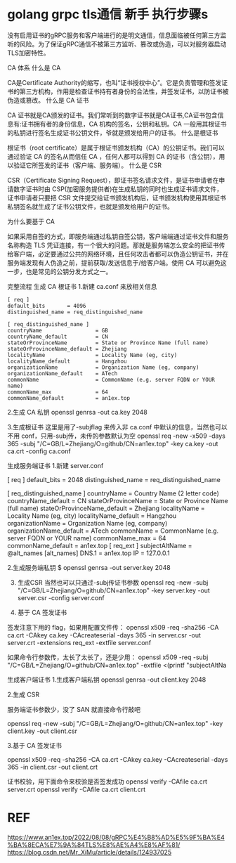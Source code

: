 
# golang grpc tls通信 新手 执行步骤s
没有启用证书的gRPC服务和客户端进行的是明文通信，信息面临被任何第三方监听的风险。为了保证gRPC通信不被第三方监听、篡改或伪造，可以对服务器启动TLS加密特性。

CA 体系
什么是 CA

CA是Certificate Authority的缩写，也叫“证书授权中心”。它是负责管理和签发证书的第三方机构，作用是检查证书持有者身份的合法性，并签发证书，以防证书被伪造或篡改。
什么是 CA 证书

CA 证书就是CA颁发的证书。我们常听到的数字证书就是CA证书,CA证书包含信息有:证书拥有者的身份信息，CA 机构的签名，公钥和私钥。CA 一般用其根证书的私钥进行签名生成证书公钥文件，爷就是颁发给用户的证书。
什么是根证书

根证书（root certificate）是属于根证书颁发机构（CA）的公钥证书。我们可以通过验证 CA 的签名从而信任 CA ，任何人都可以得到 CA 的证书（含公钥），用以验证它所签发的证书（客户端、服务端）。
什么是 CSR

CSR（Certificate Signing Request），即证书签名请求文件，是证书申请者在申请数字证书时由 CSP(加密服务提供者)在生成私钥的同时也生成证书请求文件，证书申请者只要把 CSR 文件提交给证书颁发机构后，证书颁发机构使用其根证书私钥签名就生成了证书公钥文件，也就是颁发给用户的证书。

为什么要基于 CA

如果采用自签的方式，即服务端通过私钥自签公钥，客户端端通过证书文件和服务名称构造 TLS 凭证连接，有一个很大的问题。那就是服务端怎么安全的把证书传给客户端，必定要通过公共的网络环境，且任何攻击者都可以伪造公钥证书，并在服务端发现有人伪造之前，提前获取/发送信息于/给客户端。使用 CA 可以避免这一步，也是常见的公钥分发方式之一。

完整流程
生成 CA 根证书
1.新建 ca.conf 来放相关信息

```
[ req ]
default_bits       = 4096
distinguished_name = req_distinguished_name

[ req_distinguished_name ]
countryName                 = GB
countryName_default         = CN
stateOrProvinceName         = State or Province Name (full name)
stateOrProvinceName_default = Zhejiang
localityName                = Locality Name (eg, city)
localityName_default        = Hangzhou
organizationName            = Organization Name (eg, company)
organizationName_default    = ATech
commonName                  = CommonName (e.g. server FQDN or YOUR name)
commonName_max              = 64
commonName_default          = an1ex.top
```
2.生成 CA 私钥
openssl genrsa -out ca.key 2048

3.生成根证书
这里是用了-subjflag 来传入非 ca.conf 中默认的信息，当然也可以不用 conf，只用-subj传，未传的参数默认为空
openssl req -new -x509 -days 365 -subj "/C=GB/L=Zhejiang/O=github/CN=an1ex.top" -key ca.key -out ca.crt -config ca.conf


生成服务端证书
1.新建 server.conf

[ req ]
default_bits       = 2048
distinguished_name = req_distinguished_name

[ req_distinguished_name ]
countryName                 = Country Name (2 letter code)
countryName_default         = CN
stateOrProvinceName         = State or Province Name (full name)
stateOrProvinceName_default = Zhejiang
localityName                = Locality Name (eg, city)
localityName_default        = Hangzhou
organizationName            = Organization Name (eg, company)
organizationName_default    = ATech
commonName                  = CommonName (e.g. server FQDN or YOUR name)
commonName_max              = 64
commonName_default          = an1ex.top
[ req_ext ]
subjectAltName = @alt_names
[alt_names]
DNS.1   = an1ex.top
IP      = 127.0.0.1

2.生成服务端私钥
$ openssl genrsa -out server.key 2048

3. 生成CSR
当然也可以只通过-subj传证书参数
openssl req -new  -subj "/C=GB/L=Zhejiang/O=github/CN=an1ex.top" -key server.key -out server.csr -config server.conf

4. 基于 CA 签发证书

签发注意下用的 flag，如果用配置文件传：
openssl x509 -req -sha256 -CA ca.crt -CAkey ca.key -CAcreateserial -days 365 -in server.csr -out server.crt -extensions req_ext -extfile server.conf

如果命令行参数传，太长了太长了，还是少用：
openssl x509 -req -subj "/C=GB/L=Zhejiang/O=github/CN=an1ex.top" -extfile <(printf "subjectAltNa


生成客户端证书
1.生成客户端私钥
openssl genrsa -out client.key 2048

2.生成 CSR

服务端证书参数少，没了 SAN 就直接命令行敲吧

openssl req -new -subj "/C=GB/L=Zhejiang/O=github/CN=an1ex.top" -key client.key -out client.csr

3.基于 CA 签发证书


openssl x509 -req -sha256 -CA ca.crt -CAkey ca.key -CAcreateserial -days 365 -in client.csr -out client.crt


证书校验，用下面命令来校验是否签发成功
openssl verify -CAfile ca.crt server.crt
openssl verify -CAfile ca.crt client.crt


# REF
https://www.an1ex.top/2022/08/08/gRPC%E4%B8%AD%E5%9F%BA%E4%BA%8ECA%E7%9A%84TLS%E8%AE%A4%E8%AF%81/
https://blog.csdn.net/Mr_XiMu/article/details/124937025